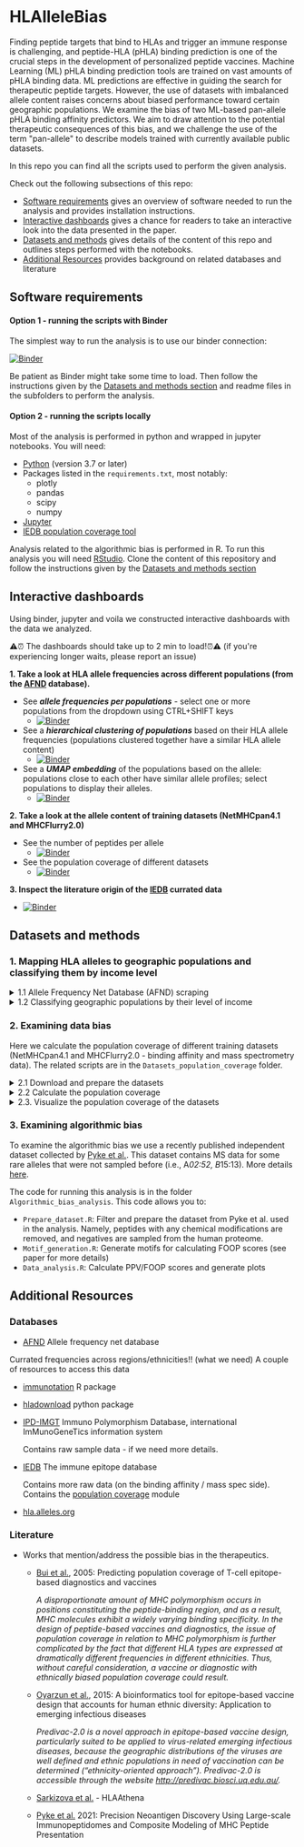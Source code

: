 # HLAlleleBias

Finding peptide targets that bind to HLAs and trigger an immune response is challenging, and peptide-HLA (pHLA) binding prediction is one of the crucial steps in the development of personalized peptide vaccines. Machine Learning (ML) pHLA binding prediction tools are trained on vast amounts of pHLA binding data. ML predictions are effective in guiding the search for therapeutic peptide targets. However, the use of datasets with imbalanced allele content raises concerns about biased performance toward certain geographic populations. We examine the bias of two ML-based pan-allele pHLA binding affinity predictors. We aim to draw attention to the potential therapeutic consequences of this bias, and we challenge the use of the term "pan-allele" to describe models trained with currently available public datasets.

In this repo you can find all the scripts used to perform the given analysis.

Check out the following subsections of this repo:

- [Software requirements](#software-requirements) gives an overview of software needed to run the analysis and provides installation instructions.
- [Interactive dashboards](#interactive-dashboards) gives a chance for readers to take an interactive look into the data presented in the paper.
- [Datasets and methods](#datasets-and-methods) gives details of the content of this repo and outlines steps performed with the notebooks.
- [Additional Resources](#additional-resources) provides background on related databases and literature



## Software requirements

#### Option 1 - running the scripts with Binder

The simplest way to run the analysis is to use our binder connection:

[![Binder](https://mybinder.org/badge_logo.svg)](https://mybinder.org/v2/gh/anoncouscous/anonymous.git/0a39ef7e84810047561ed2cd740b20585f0c80bb)

Be patient as Binder might take some time to load. Then follow the instructions given by the [Datasets and methods section](#datasets-and-methods) and readme files in the subfolders to perform the analysis. 


#### Option 2 - running the scripts locally
Most of the analysis is performed in python and wrapped in jupyter notebooks. You will need:
 - [Python](https://www.python.org/) (version 3.7 or later)
 - Packages listed in the  `requirements.txt`, most notably:
   - plotly
   - pandas
   - scipy
   - numpy   
 - [Jupyter](https://jupyter.org/install)
 - [IEDB population coverage tool](http://tools.iedb.org/population/download/)
   
Analysis related to the algorithmic bias is performed in R. To run this analysis you will need [RStudio](https://posit.co/products/open-source/rstudio/).
Clone the content of this repository and follow the instructions given by the [Datasets and methods section](#datasets-and-methods) 


  
## Interactive dashboards

Using binder, jupyter and voila we constructed interactive dashboards with the data we analyzed. 

⚠️⏰ The dashboards should take up to 2 min to load!⏰⚠️ (if you're experiencing longer waits, please report an issue)

 **1. Take a look at HLA allele frequencies across different populations (from the [AFND](http://www.allelefrequencies.net/) database).**
  - See **_allele frequencies per populations_** - select one or more populations from the dropdown using CTRL+SHIFT keys
       - [![Binder](https://mybinder.org/badge_logo.svg)](https://mybinder.org/v2/gh/anoncouscous/anonymous.git/0a39ef7e84810047561ed2cd740b20585f0c80bb?urlpath=voila%2Frender%2FAFND_population_frequencies%2FAFND_visualize_per_country_frequencies.ipynb)
  - See a **_hierarchical clustering of populations_** based on their HLA allele frequencies (populations clustered together have a similar HLA allele content)
      - [![Binder](https://mybinder.org/badge_logo.svg)](https://mybinder.org/v2/gh/anoncouscous/anonymous.git/0a39ef7e84810047561ed2cd740b20585f0c80bb?urlpath=voila%2Frender%2FAFND_population_frequencies%2FAFND_visualize_dendograms.ipynb)
  -   See a **_UMAP embedding_** of the populations based on the allele: populations close to each other have similar allele profiles; select populations to display their alleles.
       - [![Binder](https://mybinder.org/badge_logo.svg)](https://mybinder.org/v2/gh/anoncouscous/anonymous.git/0a39ef7e84810047561ed2cd740b20585f0c80bb?urlpath=voila%2Frender%2FAFND_population_frequencies%2FAFND_visualize_interactive_umap.ipynb)
      
 **2. Take a look at the allele content of training datasets (NetMHCpan4.1 and MHCFlurry2.0)**
  -  See the number of peptides per allele
       - [![Binder](https://mybinder.org/badge_logo.svg)](https://mybinder.org/v2/gh/anoncouscous/anonymous.git/0a39ef7e84810047561ed2cd740b20585f0c80bb?urlpath=voila%2Frender%2FDatasets_population_coverage%2Fdatasets%2FVisualize_datasets.ipynb)
  -  See the population coverage of different datasets
       - [![Binder](https://mybinder.org/badge_logo.svg)](https://mybinder.org/v2/gh/anoncouscous/anonymous.git/0a39ef7e84810047561ed2cd740b20585f0c80bb?urlpath=voila%2Frender%2FDatasets_population_coverage%2FVisualize_results.ipynb)  

 **3. Inspect the literature origin of the [IEDB](https://www.iedb.org/) currated  data**
   - [![Binder](https://mybinder.org/badge_logo.svg)](https://mybinder.org/v2/gh/anoncouscous/anonymous.git/0a39ef7e84810047561ed2cd740b20585f0c80bb?urlpath=voila%2Frender%2FIEDB_literature_analysis%2FVisualizations.ipynb)

## Datasets and methods

### 1. Mapping HLA alleles to geographic populations and classifying them by income level 

<details>
  <summary>1.1 Allele Frequency Net Database (AFND)  scraping</summary>
  
To get the frequencies of HLA alleles across different populations we query the AFND database to get the most recent allele frequencies. More details [here](https://github.com/RomFas/HLAlleleBias/blob/main/AFND_population_frequencies/README.md).


Code for running this is in the `AFND_population_frequencies` folder. This code allows you to:
- Download the AFND HLA allele frequencies per locus for all available populations
- Combine the AFND frequencies across different loci
- Visualize and analyze the AFND data

The result of this step is a population allele frequency map `AFND_data_locus_all.csv` later used for calculating the population coverage as the source of ground truth allele frequency labels.
</details>

<details>
  <summary>1.2 Classifying geographic populations by their level of income</summary>


Code for running this is in the `WorldBank_Income_levels` folder.  We download the country income levels from the World Bank [here](https://datahelpdesk.worldbank.org/knowledgebase/articles/906519-world-bank-country-and-lending-groups) (current classification by income in XLSX format) and process them.


The result of this step is a `population_income_map.csv` which maps the AFND populations to countries and respective income levels
  
</details>

### 2. Examining data bias

Here we calculate the population coverage of different training datasets (NetMHCpan4.1 and MHCFlurry2.0 - binding affinity and mass spectrometry data). The related scripts are in the `Datasets_population_coverage` folder.

<details>
  <summary>2.1 Download and prepare the datasets</summary>

Find the detailed instructions and notebooks for downloading the datasets inside the `./datasets/` folder [here](https://github.com/RomFas/HLAlleleBias/blob/main/Datasets_population_coverage/datasets/README.md). 

- Prepare the NetMHCpan4.1 datasets 
- Prepare the MHCFlurry2.0 datastes
- Visualize the dataset content 
    
</details>


<details>
  <summary>2.2 Calculate the population coverage</summary>

Use the `./CalculateCoverage_IEDB.ipynb` notebook to calculate the population coverage of the datasets. This notebook will guide you through the following steps:

- Downloading and setting up the IEDB population coverage tool from [here](http://tools.iedb.org/population/download/)
- Running the population coverage for a single population and a single dataset
- Running the population coverage for all datasets and all populations
    
</details>

    

<details>
  <summary>2.3. Visualize the population coverage of the datasets</summary>
  
Run the `./Visualize_results.ipynb` notebook to see how different datasets cover the given populations and how this coverage relates to different income levels and ancestries. 


</details>

### 3. Examining algorithmic bias

To examine the algorithmic bias we use a recently published independent dataset collected by [Pyke et al.](https://doi.org/10.1016/j.mcpro.2023.100506). This dataset contains MS data for some rare alleles that were not sampled before (i.e., A*02:52, B*15:13). More details [here](https://github.com/RomFas/HLAlleleBias/blob/main/Algorithmic_bias_analysis/README.md).

The code for running this analysis is in the folder  `Algorithmic_bias_analysis`. This code allows you to:
- `Prepare_dataset.R`: Filter and prepare the dataset from Pyke et al. used in the analysis. Namely, peptides with any chemical modifications are removed, and negatives are sampled from the human proteome. 
- `Motif_generation.R`: Generate motifs for calculating FOOP scores (see paper for more details)
- `Data_analysis.R`: Calculate PPV/FOOP scores and generate plots 

###

## Additional Resources

### Databases


  
  - [AFND](http://www.allelefrequencies.net/) Allele frequency net database

  Currated frequencies across regions/ethnicities!! (what we need)
  A couple of resources to access this data
  - [immunotation](https://github.com/imkeller/immunotation) R package
  - [hladownload](https://github.com/ramonamerong/hladownload) python package    

- [IPD-IMGT](https://www.ebi.ac.uk/ipd/imgt/hla/)  Immuno Polymorphism Database,  international ImMunoGeneTics information system 

  Contains raw sample data - if we need more details.

- [IEDB](https://www.iedb.org) The immune epitope database 

  Contains more raw data (on the binding affinity / mass spec side).
  Contains the [population coverage](http://tools.iedb.org/population/) module
  
- [hla.alleles.org](http://hla.alleles.org)


### Literature

  
- Works that mention/address the possible bias in the therapeutics.
  
  - [Bui et al.](https://bmcbioinformatics.biomedcentral.com/articles/10.1186/1471-2105-7-153 ), 2005: Predicting population coverage of T-cell epitope-based diagnostics and vaccines
 
    _A disproportionate amount of MHC polymorphism occurs in positions constituting the peptide-binding region, and as a result, MHC molecules exhibit a widely varying binding specificity. In the design of peptide-based vaccines and diagnostics, the issue of population coverage in relation to MHC polymorphism is further complicated by the fact that different HLA types are expressed at dramatically different frequencies in different ethnicities. Thus, without careful consideration, a vaccine or diagnostic with ethnically biased population coverage could result._
    
  - [Oyarzun et al.](https://www.sciencedirect.com/science/article/pii/S0264410X15000845?casa_token=6a7cmf4BWAMAAAAA:V_V4as7_oKy-DKHZoLtMIq7z3s9LTctfMaFN73q3ClZ89b9kbRWSrq8_-3GZHadcsM6bPYD2D_E#bib0305), 2015: A bioinformatics tool for epitope-based vaccine design that accounts for human ethnic diversity: Application to emerging infectious diseases

    _Predivac-2.0 is a novel approach in epitope-based vaccine design, particularly suited to be applied to virus-related emerging infectious diseases, because the geographic distributions of the viruses are well defined and ethnic populations in need of vaccination can be determined (“ethnicity-oriented approach”). Predivac-2.0 is accessible through the website http://predivac.biosci.uq.edu.au/._
    
   - [Sarkizova et al.](https://www.nature.com/articles/s41587-019-0322-9.pdf?proof=t%C2%A0) - HLAAthena

   - [Pyke et al.](https://pubmed.ncbi.nlm.nih.gov/34126241/) 2021: Precision Neoantigen Discovery Using Large-scale Immunopeptidomes and Composite Modeling of MHC Peptide Presentation


